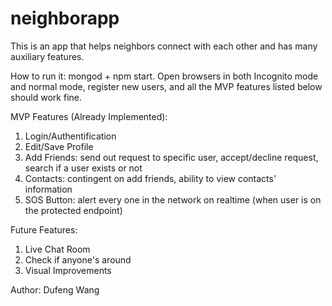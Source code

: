 # neighborapp

This is an app that helps neighbors connect with each other and has many auxiliary features.

How to run it: mongod + npm start. Open browsers in both Incognito mode and normal mode, register new users, and all the MVP features listed below should work fine.

MVP Features (Already Implemented):
 1. Login/Authentification
 2. Edit/Save Profile
 3. Add Friends: send out request to specific user, accept/decline request, search if a user exists or not
 4. Contacts: contingent on add friends, ability to view contacts' information
 5. SOS Button: alert every one in the network on realtime (when user is on the protected endpoint)

Future Features:
 1. Live Chat Room
 2. Check if anyone's around
 3. Visual Improvements


Author: Dufeng Wang
